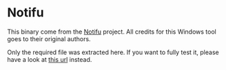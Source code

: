 # Notifu

This binary come from the [Notifu](http://www.paralint.com/projects/notifu)
project. All credits for this Windows tool goes to their original authors.

Only the required file was extracted here. If you want to fully test it, please
have a look at [this url](http://www.paralint.com/projects/notifu) instead.
